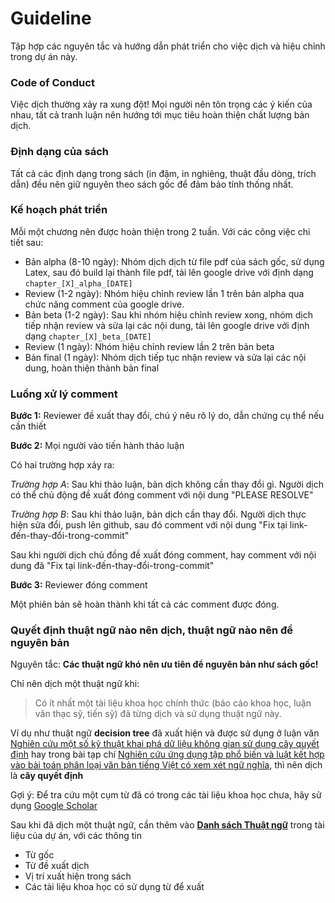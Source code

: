# Guideline

Tập hợp các nguyên tắc và hướng dẫn phát triển cho việc dịch và hiệu chỉnh trong dự án này. 

### Code of Conduct 

Việc dịch thường xảy ra xung đột! Mọi người nên tôn trọng các ý kiến của nhau, tất cả tranh luận nên hướng tới mục tiêu hoàn thiện chất lượng bản dịch.

### Định dạng của sách 

Tất cả các định dạng trong sách (in đậm, in nghiêng, thuật đầu dòng, trích dẫn) đều nên giữ nguyên theo sách gốc để đảm bảo tính thống nhất. 

### Kế hoạch phát triển 

Mỗi một chương nên được hoàn thiện trong 2 tuần. Với các công việc chi tiết sau:

* Bản alpha (8-10 ngày): Nhóm dịch dịch từ file pdf của sách gốc, sử dụng Latex, sau đó build lại thành file pdf, tải lên google drive với định dạng `chapter_[X]_alpha_[DATE]`
* Review (1-2 ngày): Nhóm hiệu chỉnh review lần 1 trên bản alpha qua chức năng comment của google drive.
* Bản beta (1-2 ngày): Sau khi nhóm hiệu chỉnh review xong, nhóm dịch tiếp nhận review và sửa lại các nội dung, tải lên google drive với định dạng `chapter_[X]_beta_[DATE]`
* Review (1 ngày): Nhóm hiệu chỉnh review lần 2 trên bản beta
* Bản final (1 ngày): Nhóm dịch tiếp tục nhận review và sửa lại các nội dung, hoàn thiện thành bản final 

### Luồng xử lý comment 

**Bước 1:** Reviewer đề xuất thay đổi, chú ý nêu rõ lý do, dẫn chứng cụ thể nếu cần thiết

**Bước 2:** Mọi người vào tiến hành thảo luận

Có hai trường hợp xảy ra:

*Trường hợp A*: Sau khi thảo luận, bản dịch không cần thay đổi gì. Người dịch có thể chủ động đề xuất đóng comment với nội dung "PLEASE RESOLVE"

*Trường hợp B*: Sau khi thảo luận, bản dịch cần thay đổi. Người dịch thực hiện sửa đổi, push lên github, sau đó comment với nội dung "Fix tại link-đến-thay-đổi-trong-commit"

Sau khi người dịch chủ đồng đề xuất đóng comment, hay comment với nội dung đã "Fix tại link-đến-thay-đổi-trong-commit"

**Bước 3:** Reviewer đóng comment 

Một phiên bản sẽ hoàn thành khi tất cả các comment được đóng.

### Quyết định thuật ngữ nào nên dịch, thuật ngữ nào nên để nguyên bản

Nguyên tắc: **Các thuật ngữ khó nên ưu tiên để nguyên bản như sách gốc!** 

Chỉ nên dịch một thuật ngữ khi:

> Có ít nhất một tài liệu khoa học chính thức (báo cáo khoa học, luận văn thạc sỹ, tiến sỹ) đã từng dịch và sử dụng thuật ngữ này. 

Ví dụ như thuật ngữ **decision tree** đã xuất hiện và được sử dụng ở luận văn [Nghiên cứu một số kỹ thuật khai phá dữ liệu không gian sử dụng cây quyết định](http://lrc.tnu.edu.vn/upload/collection/brief/40738_252201416135caovannguyen.pdf) hay trong bài tạp chí [Nghiên cứu ứng dụng tập phổ biến và luật kết hợp vào bài toán phân loại văn bản tiếng Việt có xem xét ngữ nghĩa](http://www.vjol.info/index.php/JSTD/article/view/28928/24670), thì nên dịch là **cây quyết định**

Gợi ý: Để tra cứu một cụm từ đã có trong các tài liệu khoa học chưa, hãy sử dụng [Google Scholar](https://scholar.google.com.vn/scholar?hl=en&as_sdt=0%2C5&q=%22c%C3%A2y+quy%E1%BA%BFt+%C4%91%E1%BB%8Bnh%22&btnG=)

Sau khi đã dịch một thuật ngữ, cần thêm vào [**Danh sách Thuật ngữ**](https://docs.google.com/spreadsheets/d/1iHO-ktjAj4qS9--lijADSiGdsxRmnMuEmrOJoiyLUU8/edit#gid=0) trong tài liệu của dự án, với các thông tin

* Từ gốc
* Từ đề xuất dịch
* Vị trí xuất hiện trong sách 
* Các tài liệu khoa học có sử dụng từ để xuất

